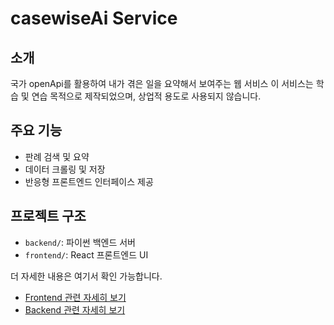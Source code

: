 # casewiseAi Service

## 소개

국가 openApi를 활용하여 내가 겪은 일을 요약해서 보여주는 웹 서비스
이 서비스는 학습 및 연습 목적으로 제작되었으며, 상업적 용도로 사용되지 않습니다.

## 주요 기능

-   판례 검색 및 요약
-   데이터 크롤링 및 저장
-   반응형 프론트엔드 인터페이스 제공

## 프로젝트 구조

-   `backend/`: 파이썬 백엔드 서버
-   `frontend/`: React 프론트엔드 UI

더 자세한 내용은 여기서 확인 가능합니다.

-   [Frontend 관련 자세히 보기](./front/README.md)
-   [Backend 관련 자세히 보기](./backend/README.md)
